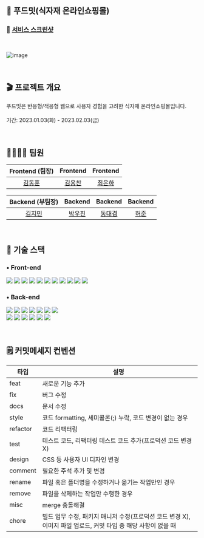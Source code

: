 ## 🍎 푸드밋(식자재 온라인쇼핑몰)
### 📸 [서비스 스크린샷](https://www.notion.so/codestates/79f6954f63034d97ae6d3e73889eb85a?v=ee28a91267584c708630415e383cec7d)

<br/>

![image](https://user-images.githubusercontent.com/106383277/215764055-2fe3c8ba-e18c-4f94-8079-f822bfad2e04.gif)


<br/>

## 🎬 프로젝트 개요 

푸드밋은 반응형/적응형 웹으로 사용자 경험을 고려한 식자재 온라인쇼핑몰입니다. <br/><br/>
기간: 2023.01.03(화) - 2023.02.03(금)

<br/>

## 👨‍👨‍👧‍👧 팀원

|Frontend (팀장)|Frontend|Frontend|
| :---: | :---: | :---: |
|[김동훈](https://github.com/kimdong-hun)|[김응찬](https://github.com/ChanEungKim)|[최은하](https://github.com/choieunhwa)|

|Backend (부팀장)|Backend|Backend|Backend|
| :---: | :---: | :---: | :---: |
|[김지민](https://github.com/jmkim0)|[박우진](https://github.com/GGOOPARK)|[동대겸](https://github.com/DoubleD)| [허준](https://github.com/aaaaaajun)|

<br/>

## 💪 기술 스택

### • Front-end

<img src="https://img.shields.io/badge/react-61DAFB?style=for-the-badge&logo=react&logoColor=black"> <img src="https://img.shields.io/badge/Create React App-09D3AC?style=for-the-badge&logo=Create React App&logoColor=white"> <img src="https://img.shields.io/badge/Redux-764ABC?style=for-the-badge&logo=Redux&logoColor=white"> <img src="https://img.shields.io/badge/styled components-DB7093?style=for-the-badge&logo=styled-components&logoColor=white"> <img src="https://img.shields.io/badge/Axios-5A29E4?style=for-the-badge&logo=Axios&logoColor=white"> <img src="https://img.shields.io/badge/React Router-CA4245?style=for-the-badge&logo=React Router&logoColor=white"> <img src="https://img.shields.io/badge/Javascript-F7DF1E?style=for-the-badge&logo=JavaScript&logoColor=black"> <img src="https://img.shields.io/badge/Prettier-F7B93E?style=for-the-badge&logo=Prettier&logoColor=black"> <img src="https://img.shields.io/badge/HTML-E34F26?style=for-the-badge&logo=HTML5&logoColor=white"> <img src="https://img.shields.io/badge/CSS-1572B6?style=for-the-badge&logo=CSS3&logoColor=white"> <img src="https://img.shields.io/badge/Figma-F24E1E?style=for-the-badge&logo=Figma&logoColor=white">

### • Back-end

<img src="https://img.shields.io/badge/java-F24E1E?style=for-the-badge&logo=java&logoColor=white"> <img src="https://img.shields.io/badge/SPRING DATA JPA-6DB33F?style=for-the-badge&logo=spring&logoColor=white"> <img src="https://img.shields.io/badge/spring boot-6DB33F?style=for-the-badge&logo=spring boot&logoColor=white"> <img src="https://img.shields.io/badge/spring security-6DB33F?style=for-the-badge&logo=spring security&logoColor=white"> <img src="https://img.shields.io/badge/JWT-d63aff?style=for-the-badge&logo=JSONWebTokens&logoColor=black"> <img src="https://img.shields.io/badge/MariaDB-003545?style=for-the-badge&logo=mariadb&logoColor=white"> <img src="https://img.shields.io/badge/h2-004088?style=for-the-badge&logo=h2&logoColor=white">  
<img src="https://img.shields.io/badge/dbdiagram-0C5ADB?style=for-the-badge"> <img src="https://img.shields.io/badge/amazon ec2-FF9900?style=for-the-badge&logo=amazon ec2&logoColor=white"> <img src="https://img.shields.io/badge/OpenJDK-blue?style=for-the-badge&logo=OpenJDK&logoColor=white"> <img src="https://img.shields.io/badge/NGINX-009639?style=for-the-badge&logo=NGINX&logoColor=white"> <img src="https://img.shields.io/badge/Podman-892CA0?style=for-the-badge&logo=Podman&logoColor=white"> <img src="https://img.shields.io/badge/Docker compose-2496ED?style=for-the-badge&logo=Docker&logoColor=white">

<br/>

## 🗒 커밋메세지 컨벤션

| 타입 | 설명 |
| --- | --- |
| feat | 새로운 기능 추가 |
| fix | 버그 수정 |
| docs | 문서 수정 |
| style | 코드 formatting, 세미콜론(;) 누락, 코드 변경이 없는 경우 |
| refactor | 코드 리팩터링 |
| test | 테스트 코드, 리팩터링 테스트 코드 추가(프로덕션 코드 변경 X) |
| design | CSS 등 사용자 UI 디자인 변경 |
| comment | 필요한 주석 추가 및 변경 |
| rename | 파일 혹은 폴더명을 수정하거나 옮기는 작업만인 경우 |
| remove | 파일을 삭제하는 작업만 수행한 경우 |
| misc | merge 충돌해결 |
| chore | 빌드 업무 수정, 패키지 매니저 수정(프로덕션 코드 변경 X), 이미지 파일 업로드, 커밋 타입 중 해당 사항이 없을 때  |

<br/>
